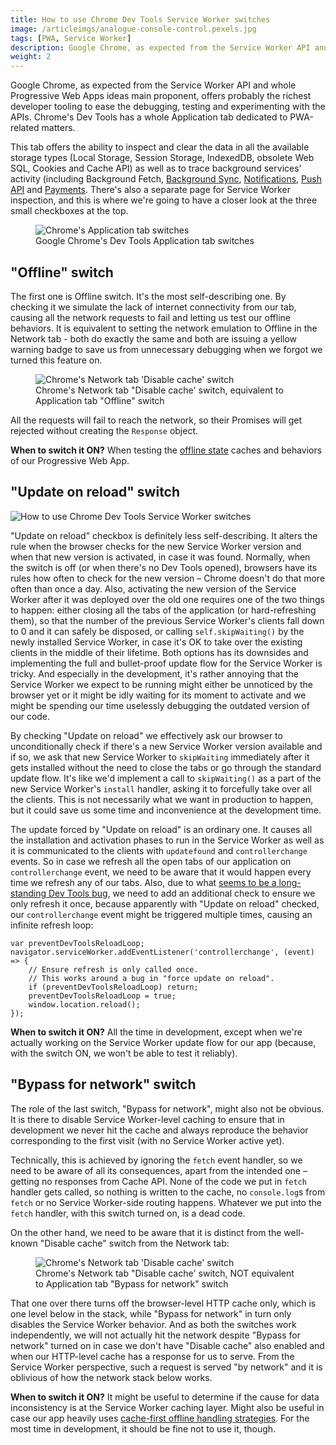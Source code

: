 ```yaml
---
title: How to use Chrome Dev Tools Service Worker switches
image: /articleimgs/analogue-console-control.pexels.jpg
tags: [PWA, Service Worker]
description: Google Chrome, as expected from the Service Worker API and whole Progressive Web Apps ideas main proponent, offers probably the richest developer tooling to ease the debugging, testing and experimenting with the APIs. Chrome's Dev Tools has a whole Application tab dedicated to PWA-related matters.
weight: 2
---
```


Google Chrome, as expected from the Service Worker API and whole Progressive Web Apps ideas main proponent, offers probably the richest developer tooling to ease the debugging, testing and experimenting with the APIs. Chrome's Dev Tools has a whole Application tab dedicated to PWA-related matters. 

This tab offers the ability to inspect and clear the data in all the available storage types (Local Storage, Session Storage, IndexedDB, obsolete Web SQL, Cookies and Cache API) as well as to trace background services' activity (including Background Fetch, [Background Sync](https://whatwebcando.today/background-sync.html), [Notifications](https://whatwebcando.today/local-notifications.html), [Push API](https://whatwebcando.today/push-notifications.html) and [Payments](https://whatwebcando.today/payments.html). There's also a separate page for Service Worker inspection, and this is where we're going to have a closer look at the three small checkboxes at the top.

<figure>
  <img src="/articleimgs/chrome-switch-update-on-reload.png" alt="Chrome's Application tab switches" />
  <figcaption>Google Chrome's Dev Tools Application tab switches</figcaption>
</figure>

## "Offline" switch

The first one is Offline switch. It's the most self-describing one. By checking it we simulate the lack of internet connectivity from our tab, causing all the network requests to fail and letting us test our offline behaviors. It is equivalent to setting the network emulation to Offline in the Network tab - both do exactly the same and both are issuing a yellow warning badge to save us from unnecessary debugging when we forgot we turned this feature on.

<figure>
  <img src="/articleimgs/chrome-switch-disable-cache.png" alt="Chrome's Network tab 'Disable cache' switch" />
  <figcaption>Chrome's Network tab "Disable cache' switch, equivalent to Application tab "Offline" switch</figcaption>
</figure>

All the requests will fail to reach the network, so their Promises will get rejected without creating the `Response` object. 

**When to switch it ON?** When testing the [offline state](https://whatwebcando.today/offline.html) caches and behaviors of our Progressive Web App.

## "Update on reload" switch

![How to use Chrome Dev Tools Service Worker switches](/articleimgs/analogue-console-control.pexels.jpg)

"Update on reload" checkbox is definitely less self-describing. It alters the rule when the browser checks for the new Service Worker version and when that new version is activated, in case it was found. Normally, when the switch is off (or when there's no Dev Tools opened), browsers have its rules how often to check for the new version – Chrome doesn't do that more often than once a day. Also, activating the new version of the Service Worker after it was deployed over the old one requires one of the two things to happen: either closing all the tabs of the application (or hard-refreshing them), so that the number of the previous Service Worker's clients fall down to 0 and it can safely be disposed, or calling `self.skipWaiting()` by the newly installed Service Worker, in case it's OK to take over the existing clients in the middle of their lifetime. Both options has its downsides and implementing the full and bullet-proof update flow for the Service Worker is tricky. And especially in the development, it's rather annoying that the Service Worker we expect to be running might either be unnoticed by the browser yet or it might be idly waiting for its moment to activate and we might be spending our time uselessly debugging the outdated version of our code.

By checking "Update on reload" we effectively ask our browser to unconditionally check if there's a new Service Worker version available and if so, we ask that new Service Worker to `skipWaiting` immediately after it gets installed without the need to close the tabs or go through the standard update flow. It's like we'd implement a call to `skipWaiting()` as a part of the new Service Worker's `install` handler, asking it to forcefully take over all the clients. This is not necessarily what we want in production to happen, but it could save us some time and inconvenience at the development time.

The update forced by "Update on reload" is an ordinary one. It causes all the installation and activation phases to run in the Service Worker as well as it is communicated to the clients with `updatefound` and `controllerchange` events. So in case we refresh all the open tabs of our application on `controllerchange` event, we need to be aware that it would happen every time we refresh any of our tabs. Also, due to what [seems to be a long-standing Dev Tools bug](https://github.com/google/WebFundamentals/pull/5536/files), we need to add an additional check to ensure we only refresh it once, because apparently with "Update on reload" checked, our `controllerchange` event might be triggered multiple times, causing an infinite refresh loop:

```
var preventDevToolsReloadLoop;
navigator.serviceWorker.addEventListener('controllerchange', (event) => {
    // Ensure refresh is only called once.
    // This works around a bug in "force update on reload".
    if (preventDevToolsReloadLoop) return;
    preventDevToolsReloadLoop = true;
    window.location.reload();
});
```

**When to switch it ON?** All the time in development, except when we're actually working on the Service Worker update flow for our app (because, with the switch ON, we won't be able to test it reliably).

## "Bypass for network" switch

The role of the last switch, "Bypass for network", might also not be obvious. It is there to disable Service Worker-level caching to ensure that in development we never hit the cache and always reproduce the behavior corresponding to the first visit (with no Service Worker active yet). 

Technically, this is achieved by ignoring the `fetch` event handler, so we need to be aware of all its consequences, apart from the intended one – getting no responses from Cache API. None of the code we put in `fetch` handler gets called, so nothing is written to the cache, no `console.log`s from `fetch` or no Service Worker-side routing happens. Whatever we put into the `fetch` handler, with this switch turned on, is a dead code.

On the other hand, we need to be aware that it is distinct from the well-known "Disable cache" switch from the Network tab:

<figure>
  <img src="/articleimgs/chrome-switch-disable-cache.png" alt="Chrome's Network tab 'Disable cache' switch" />
  <figcaption>Chrome's Network tab "Disable cache' switch, NOT equivalent to Application tab "Bypass for network" switch</figcaption>
</figure>

That one over there turns off the browser-level HTTP cache only, which is one level below in the stack, while "Bypass for network" in turn only disables the Service Worker behavior. And as both the switches work independently, we will not actually hit the network despite "Bypass for network" turned on in case we don't have "Disable cache" also enabled and when our HTTP-level cache has a response for us to serve. From the Service Worker perspective, such a request is served "by network" and it is oblivious of how the network stack below works.

**When to switch it ON?** It might be useful to determine if the cause for data inconsistency is at the Service Worker caching layer. Might also be useful in case our app heavily uses [cache-first offline handling strategies](https://developers.google.com/web/fundamentals/instant-and-offline/offline-cookbook#cache-falling-back-to-network). For the most time in development, it should be fine not to use it, though.


